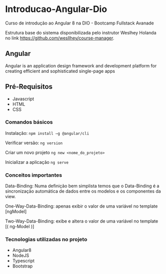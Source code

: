 # Introducao-Angular-Dio
Curso de introdução ao Angular 8 na DIO - Bootcamp Fullstack Avanade

Estrutura base do sistema disponibilizada pelo instrutor Weslhey Holanda no link https://github.com/wesllhey/course-manager.

## Angular
Angular is an application design framework and development platform for creating efficient and sophisticated single-page apps

## Pré-Requisitos
* Javascript
* HTML
* CSS

### Comandos básicos

Instalação:
```npm install –g @angular/cli```

Verificar versão:
```ng version```

Criar um novo projeto
```ng new <nome_do_projeto>```

Inicializar a aplicação
```ng serve```

### Conceitos importantes

Data-Binding: Numa definição bem simplista temos que o Data-Binding é a sincronização automática de dados entre os modelos e os componentes da view.

One-Way-Data-Binding: apenas exibir o valor de uma variável no template [ngModel]

Two-Way-Data-Binding: exibe e altera o valor de uma variável no template [( ng-Model )]

### Tecnologias utilizadas no projeto

* Angular8
* NodeJS
* Typescript
* Bootstrap



